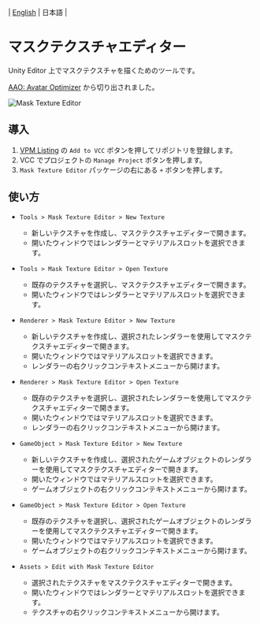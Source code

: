 | [English](README.md) | 日本語 |

# マスクテクスチャエディター
Unity Editor 上でマスクテクスチャを描くためのツールです。

[AAO: Avatar Optimizer](https://github.com/anatawa12/AvatarOptimizer) から切り出されました。

![Mask Texture Editor](https://github.com/user-attachments/assets/3e374d90-9a71-4de7-8cf6-eeb0a16453a3)

## 導入
1. [VPM Listing](https://vpm.nekobako.net) の `Add to VCC` ボタンを押してリポジトリを登録します。
2. VCC でプロジェクトの `Manage Project` ボタンを押します。
4. `Mask Texture Editor` パッケージの右にある `+` ボタンを押します。

## 使い方
- `Tools > Mask Texture Editor > New Texture`
  - 新しいテクスチャを作成し、マスクテクスチャエディターで開きます。
  - 開いたウィンドウではレンダラーとマテリアルスロットを選択できます。

- `Tools > Mask Texture Editor > Open Texture`
  - 既存のテクスチャを選択し、マスクテクスチャエディターで開きます。
  - 開いたウィンドウではレンダラーとマテリアルスロットを選択できます。

- `Renderer > Mask Texture Editor > New Texture`
  - 新しいテクスチャを作成し、選択されたレンダラーを使用してマスクテクスチャエディターで開きます。
  - 開いたウィンドウではマテリアルスロットを選択できます。
  - レンダラーの右クリックコンテキストメニューから開けます。

- `Renderer > Mask Texture Editor > Open Texture`
  - 既存のテクスチャを選択し、選択されたレンダラーを使用してマスクテクスチャエディターで開きます。
  - 開いたウィンドウではマテリアルスロットを選択できます。
  - レンダラーの右クリックコンテキストメニューから開けます。

- `GameObject > Mask Texture Editor > New Texture`
  - 新しいテクスチャを作成し、選択されたゲームオブジェクトのレンダラーを使用してマスクテクスチャエディターで開きます。
  - 開いたウィンドウではマテリアルスロットを選択できます。
  - ゲームオブジェクトの右クリックコンテキストメニューから開けます。

- `GameObject > Mask Texture Editor > Open Texture`
  - 既存のテクスチャを選択し、選択されたゲームオブジェクトのレンダラーを使用してマスクテクスチャエディターで開きます。
  - 開いたウィンドウではマテリアルスロットを選択できます。
  - ゲームオブジェクトの右クリックコンテキストメニューから開けます。

- `Assets > Edit with Mask Texture Editor`
  - 選択されたテクスチャをマスクテクスチャエディターで開きます。
  - 開いたウィンドウではレンダラーとマテリアルスロットを選択できます。
  - テクスチャの右クリックコンテキストメニューから開けます。
